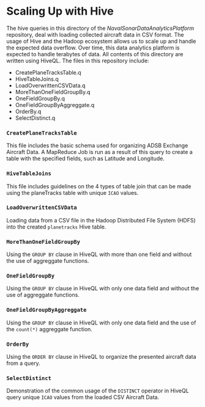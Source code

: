 # Scaling Up with Hive

The hive queries in this directory of the _NavalSonarDataAnalyticsPlatform_ repository, deal with loading collected aircraft data in CSV format. The usage of Hive and the Hadoop ecosystem allows us to scale up and handle the expected data overflow. Over time, this data analytics platform is expected to handle terabytes of data. All contents of this directory are written using HiveQL.
The files in this repository include: 
+ CreatePlaneTracksTable.q
+ HiveTableJoins.q
+ LoadOverwrittenCSVData.q
+ MoreThanOneFieldGroupBy.q
+ OneFieldGroupBy.q
+ OneFieldGroupByAggreggate.q
+ OrderBy.q
+ SelectDistinct.q

### ```CreatePlaneTracksTable```

This file includes the basic schema used for organizing ADSB Exchange Aircraft Data. A MapReduce Job is run as a result of this query to create a table with the specified fields, such as Latitude and Longitude.

### ```HiveTableJoins```

This file includes guidelines on the 4 types of table join that can be made using the planeTracks table with unique `ICAO` values.

### ```LoadOverwrittenCSVData```
Loading data from a CSV file in the Hadoop Distributed File System (HDFS) into the created `planetracks` Hive table.

### ```MoreThanOneFieldGroupBy```
Using the `GROUP BY` clause in HiveQL with more than one field and without the use of aggreggate functions.

### ```OneFieldGroupBy```

Using the `GROUP BY` clause in HiveQL with only one data field and without the use of aggreggate functions.

### ```OneFieldGroupByAggreggate```

Using the `GROUP BY` clause in HiveQL with only one data field and the use of the `count(*)` aggreggate function.

### ```OrderBy```
Using the `ORDER BY` clause in HiveQL to organize the presented aircraft data from a query.

### ```SelectDistinct```
Demonstration of the common usage of the `DISTINCT` operator in HiveQL query unique `ICAO` values from the loaded CSV Aircraft Data.

